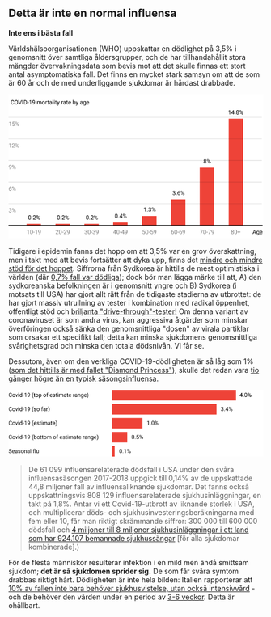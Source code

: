 ## Detta är inte en normal influensa 
**Inte ens i bästa fall** 

Världshälsoorganisationen (WHO) uppskattar en dödlighet på 3,5% i genomsnitt över samtliga åldersgrupper, och de har tillhandahållit stora mängder övervakningsdata som bevis mot att det skulle finnas ett stort antal asymptomatiska fall. Det finns en mycket stark samsyn om att de som är 60 år och de med underliggande sjukdomar är hårdast drabbade. 

![Diagram som visar COVID-19:s dödlighet uppgår till 14,8% på vuxna över 80 år, och är mindre än 1% för personer under 50](/images/mortality-rate-by-age.svg)

Tidigare i epidemin fanns det hopp om att 3,5% var en grov överskattning, men i takt med att bevis fortsätter att dyka upp, finns det [mindre och mindre stöd för det hoppet](https://www.statnews.com/2020/02/25/new-data-from-china-buttress-fears-about-high-coronavirus-fatality-rate-who-expert-says/). Siffrorna från Sydkorea är hittills de mest optimistiska i världen (där [0,7% fall var dödliga](https://twitter.com/marcelsalathe/status/1236914078632812544)); dock bör man lägga märke till att, A) den sydkoreanska befolkningen är i genomsnitt yngre och B) Sydkorea (i motsats till USA) har gjort allt rätt från de tidigaste stadierna av utbrottet: de har gjort massiv utrullning av tester i kombination med radikal öppenhet, offentligt stöd och [briljanta "drive-through"-tester!](https://twitter.com/cnni/status/1234524871226482688) Om denna variant av coronaviruset är som andra virus, kan aggressiva åtgärder som minskar överföringen också sänka den genomsnittliga "dosen" av virala partiklar som orsakar ett specifikt fall; detta kan minska sjukdomens genomsnittliga svårighetsgrad och minska den totala dödsnivån. Vi får se. 

Dessutom, även om den verkliga COVID-19-dödligheten är så låg som 1% ([som det hittills är med fallet "Diamond Princess"](https://wwwnc.cdc.gov/eid/article/26/6/20-0452_article)), skulle det redan vara [tio gånger högre än en typisk säsongsinfluensa](https://www.bloomberg.com/opinion/articles/2020-03-05/how-bad-is-the-coronavirus-let-s-compare-with-sars-ebola-flu).

![Stapeldiagram som visar COVID-19-dödlighet beräknat mellan 0,5% och 4,0%, gentemot säsongsinfluensa på 0,1%](/images/mortality-rate.svg) 

> De 61 099 influensarelaterade dödsfall i USA under den svåra influensasäsongen 2017-2018 uppgick till 0,14% av de uppskattade 44,8 miljoner fall av influensaliknande sjukdomar. Det fanns också uppskattningsvis 808 129 influensarelaterade sjukhusinläggningar, en takt på 1,8%. Antar vi ett Covid-19-utbrott av liknande storlek i USA, och multiplicerar döds- och sjukhusinvesteringsberäkningarna med fem eller 10, får man riktigt skrämmande siffror: 300 000 till 600 000 dödsfall och [4 miljoner till 8 miljoner sjukhusinläggningar i ett land som har 924.107 bemannade sjukhussängar](https://www.bloomberg.com/opinion/articles/2020-03-05/how-bad-is-the-coronavirus-let-s-compare-with-sars-ebola-flu) \[för alla sjukdomar kombinerade\].)

 För de flesta människor resulterar infektion i en mild men ändå smittsam sjukdom; **det är så sjukdomen sprider sig.** De som får svåra symtom drabbas riktigt hårt. Dödligheten är inte hela bilden: Italien rapporterar att [10% av fallen inte bara behöver sjukhusvistelse, utan också intensivvård](https://twitter.com/marcelsalathe/status/1235662457261023232) - och de behöver den vården under en period av [3-6 veckor](https://www.washingtonpost.com/health/2020/03/07/how-doctors-treat-sickest-coronavirus-patients/). Detta är ohållbart.
